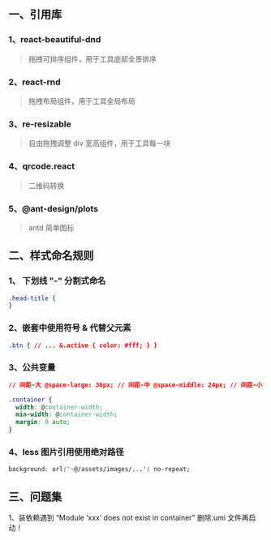 ## **一、引用库**

### 1、react-beautiful-dnd

> 拖拽可排序组件，用于工具底部全景排序

### 2、react-rnd

> 拖拽布局组件，用于工具全局布局

### 3、re-resizable

> 自由拖拽调整 div 宽高组件，用于工具每一块

### 4、qrcode.react

> 二维码转换

### 5、@ant-design/plots

> antd 简单图标

## **二、样式命名规则**

### 1、 下划线 "-" 分割式命名

```css
.head-title {
}
```

### 2、嵌套中使用符号 & 代替父元素

```css
.btn { // ... &.active { color: #fff; } }
```

### 3、公共变量

```css
// 间距-大 @space-large: 36px; // 间距-中 @space-middle: 24px; // 间距-小 @space-small: 12px; // 主题色 @theme-color: #0094ff;
```

```css
.container {
  width: @container-width;
  min-width: @container-width;
  margin: 0 auto;
}
```

### 4、less 图片引用使用绝对路径

```css
background: url('~@/assets/images/...') no-repeat;
```

## **三、问题集**

1、装依赖遇到 “Module ‘xxx‘ does not exist in container” 删除.umi 文件再启动！
